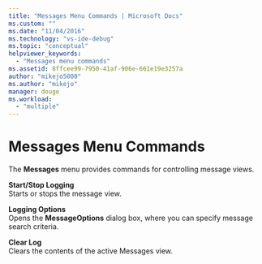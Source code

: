 ```yaml
---
title: "Messages Menu Commands | Microsoft Docs"
ms.custom: ""
ms.date: "11/04/2016"
ms.technology: "vs-ide-debug"
ms.topic: "conceptual"
helpviewer_keywords: 
  - "Messages menu commands"
ms.assetid: 8ffcee99-7950-41af-906e-661e19e3257a
author: "mikejo5000"
ms.author: "mikejo"
manager: douge
ms.workload: 
  - "multiple"
---
```

# Messages Menu Commands
The **Messages** menu provides commands for controlling message views.  
  
 **Start/Stop Logging**  
 Starts or stops the message view.  
  
 **Logging Options**  
 Opens the **MessageOptions** dialog box, where you can specify message search criteria.  
  
 **Clear Log**  
 Clears the contents of the active Messages view.